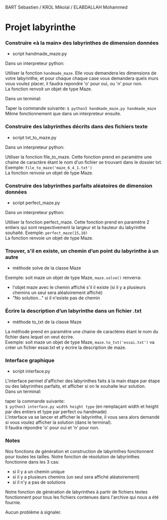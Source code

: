 BART Sébastien / KROL Mikolaï / ELABDALLAH Mohammed

# Projet labyrinthe


### Construire «à la main» des labyrinthes de dimension données

- script handmade_maze.py

Dans un interpreteur python:

Utiliser la fonction `handmade_maze`.
Elle vous demandera les dimensions de votre labyrinthe, 
et pour chaque chaque case vous demandera quels murs vous voulez placer, 
il faudra repondre 'o' pour oui, ou 'n' pour non.  
La fonction renvoit un objet de type Maze.

Dans un terminal:

Taper la commande suivante:
`$ python3 handmade_maze.py handmade_maze `  
Même fonctionnement que dans un interpreteur ensuite.


### Construire des labyrinthes décrits dans des fichiers texte

- script txt_to_maze.py

Dans un interpreteur python:

Utiliser la fonction file_to_maze.
Cette fonction prend en paramètre une chaine de caractère étant le nom d'un fichier se trouvant dans le dossier txt.
Exemple: `file_to_maze('maze_6_4_1.txt')`  
La fonction renvoie un objet de type Maze.


### Construire des labyrinthes parfaits aléatoires de dimension données

- script perfect_maze.py

Dans un interpreteur python:

Utiliser la fonction perfect_maze.
Cette fonction prend en paramètre 2 entiers qui sont respectivement la largeur et la hauteur du labyrinthe souhaité.
Exemple: `perfect_maze(15,10)`  
La fonction renvoie un objet de type Maze.


### Trouver, s’il en existe, un chemin d’un point du labyrinthe à un autre

- méthode solve de la classe Maze

Exemple: soit maze un objet de type Maze, `maze.solve()` renverra:  
- l'objet maze avec le chemin affiché s'il il existe (si il y a plusieurs chemins un seul sera aléatoirement affiché)
- "No solution..." si il n'existe pas de chemin

### Écrire la description d’un labyrinthe dans un fichier .txt

- méthode to_txt de la classe Maze

La méthode prend en paramètre une chaine de caractères étant le nom du fichier dans lequel on veut écrire.  
Exemple: soit maze un objet de type Maze, `maze.to_txt('essai.txt')` va créer un fichier essai.txt et y écrire la description de maze.


### Interface graphique

- script interface.py

L'interface permet d'afficher des labyrinthes faits à la main étape par étape ou des labyrinthes parfaits, et afficher si on le souhaite leur solution.  
Dans un terminal:

taper la commande suivante:  
`$ python3 interface.py width height type` (en remplaçant width et height par des entiers et type par perfect ou handmade)  
L'interface va se lancer et afficher le labyrinthe, il vous sera alors demandé si vous voulez afficher la solution (dans le terminal).  
Il faudra répondre 'o' pour oui et 'n' pour non.

### Notes

Nos fonctions de génèration et construction de labyrinthes fonctionnent pour toutes les tailles.
Notre fonction de résolution de labyrinthes fonctionne dans les 3 cas:
- si il y a un chemin unique
- si il y a plusieurs chemins (un seul sera affiché aléatoirement)
- si il n'y a pas de solutions

Notre fonction de génèration de labyrinthes à partir de fichiers textes fonctionnent pour tous les fichiers contenues dans l'archive qui nous a été fournie.

Aucun problème à signaler.
